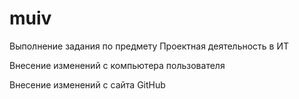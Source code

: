 # muiv
Выполнение задания по предмету Проектная деятельность в ИТ

Внесение изменений с компьютера пользователя

Внесение изменений с сайта GitHub
